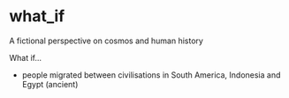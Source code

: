 # what_if
A fictional perspective on cosmos and human history

What if...

- people migrated between civilisations in South America, Indonesia and Egypt (ancient)
